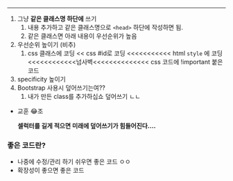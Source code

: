---

1. 그냥 **같은 클래스명 하단에** 쓰기
    1. 내용 추가하고 같은 클래스명으로 `<head>` 하단에 작성하면 됨.
    2. 같은 클래스면 아래 내용이 우선순위가 높음
2. 우선순위 높이기 (비추)
    1. css 클래스에 코딩 << css \#id로 코딩 <<<<<<<<<<< html `style` 에 코딩 <<<<<<<<<<<<넘사벽<<<<<<<<<<<<<< css 코드에 !important 붙은 코드
3. specificity 높이기
4. Bootstrap 사용시 덮어쓰기는여??
    1. 내가 만든 class를 추가하십쇼 덮어쓰기 ㄴㄴ

  

- 교훈 😂조
    
    **셀럭터를 길게 적으면 미래에 덮어쓰기가 힘들어진다….**
    
      
    

### 좋은 코드란?

- 나중에 수정/관리 하기 쉬우면 좋은 코드 ㅇㅇ
- 확장성이 좋으면 좋은 코드